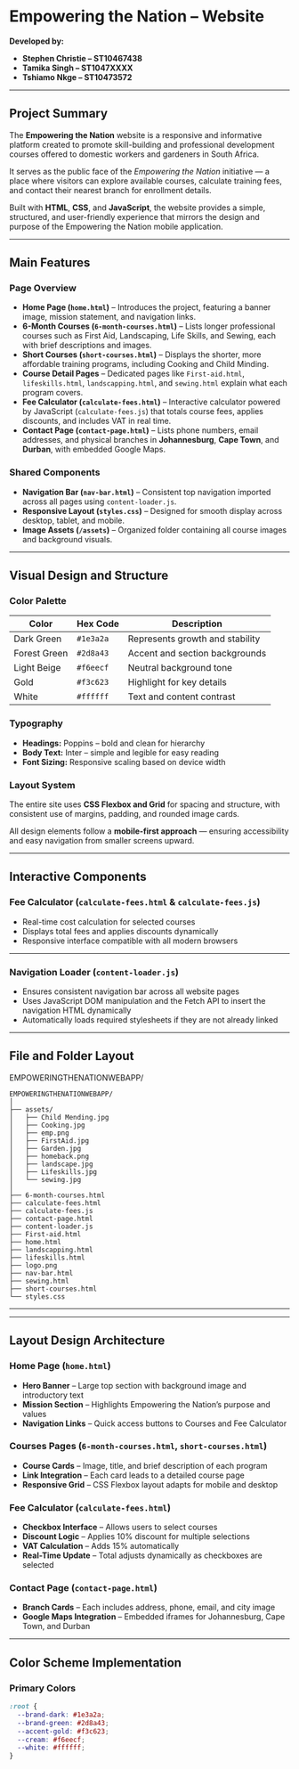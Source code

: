 # Empowering the Nation – Website

**Developed by:**  
- **Stephen Christie – ST10467438**  
- **Tamika Singh – ST1047XXXX**  
- **Tshiamo Nkge – ST10473572**

---

## Project Summary

The **Empowering the Nation** website is a responsive and informative platform created to promote skill-building and professional development courses offered to domestic workers and gardeners in South Africa.  

It serves as the public face of the *Empowering the Nation* initiative — a place where visitors can explore available courses, calculate training fees, and contact their nearest branch for enrollment details.  

Built with **HTML**, **CSS**, and **JavaScript**, the website provides a simple, structured, and user-friendly experience that mirrors the design and purpose of the Empowering the Nation mobile application.

---

## Main Features

### Page Overview
- **Home Page (`home.html`)** – Introduces the project, featuring a banner image, mission statement, and navigation links.  
- **6-Month Courses (`6-month-courses.html`)** – Lists longer professional courses such as First Aid, Landscaping, Life Skills, and Sewing, each with brief descriptions and images.  
- **Short Courses (`short-courses.html`)** – Displays the shorter, more affordable training programs, including Cooking and Child Minding.  
- **Course Detail Pages** – Dedicated pages like `First-aid.html`, `lifeskills.html`, `landscapping.html`, and `sewing.html` explain what each program covers.  
- **Fee Calculator (`calculate-fees.html`)** – Interactive calculator powered by JavaScript (`calculate-fees.js`) that totals course fees, applies discounts, and includes VAT in real time.  
- **Contact Page (`contact-page.html`)** – Lists phone numbers, email addresses, and physical branches in **Johannesburg**, **Cape Town**, and **Durban**, with embedded Google Maps.  

### Shared Components
- **Navigation Bar (`nav-bar.html`)** – Consistent top navigation imported across all pages using `content-loader.js`.  
- **Responsive Layout (`styles.css`)** – Designed for smooth display across desktop, tablet, and mobile.  
- **Image Assets (`/assets`)** – Organized folder containing all course images and background visuals.  

---

## Visual Design and Structure

### Color Palette

| **Color** | **Hex Code** | **Description** |
|------------|--------------|-----------------|
| Dark Green | `#1e3a2a` | Represents growth and stability |
| Forest Green | `#2d8a43` | Accent and section backgrounds |
| Light Beige | `#f6eecf` | Neutral background tone |
| Gold | `#f3c623` | Highlight for key details |
| White | `#ffffff` | Text and content contrast |

### Typography
- **Headings:** Poppins – bold and clean for hierarchy  
- **Body Text:** Inter – simple and legible for easy reading  
- **Font Sizing:** Responsive scaling based on device width  

### Layout System
The entire site uses **CSS Flexbox and Grid** for spacing and structure, with consistent use of margins, padding, and rounded image cards.  

All design elements follow a **mobile-first approach** — ensuring accessibility and easy navigation from smaller screens upward.

---

## Interactive Components

### Fee Calculator (`calculate-fees.html` & `calculate-fees.js`)
- Real-time cost calculation for selected courses  
- Displays total fees and applies discounts dynamically  
- Responsive interface compatible with all modern browsers  

---

### Navigation Loader (`content-loader.js`)
- Ensures consistent navigation bar across all website pages  
- Uses JavaScript DOM manipulation and the Fetch API to insert the navigation HTML dynamically  
- Automatically loads required stylesheets if they are not already linked  

---

## **File and Folder Layout**
EMPOWERINGTHENATIONWEBAPP/
```
EMPOWERINGTHENATIONWEBAPP/
│
├── assets/
│   ├── Child Mending.jpg
│   ├── Cooking.jpg
│   ├── emp.png
│   ├── FirstAid.jpg
│   ├── Garden.jpg
│   ├── homeback.png
│   ├── landscape.jpg
│   ├── Lifeskills.jpg
│   └── sewing.jpg
│
├── 6-month-courses.html
├── calculate-fees.html
├── calculate-fees.js
├── contact-page.html
├── content-loader.js
├── First-aid.html
├── home.html
├── landscapping.html
├── lifeskills.html
├── logo.png
├── nav-bar.html
├── sewing.html
├── short-courses.html
└── styles.css
```

---

---

## Layout Design Architecture

### Home Page (`home.html`)
- **Hero Banner** – Large top section with background image and introductory text  
- **Mission Section** – Highlights Empowering the Nation’s purpose and values  
- **Navigation Links** – Quick access buttons to Courses and Fee Calculator  

### Courses Pages (`6-month-courses.html`, `short-courses.html`)
- **Course Cards** – Image, title, and brief description of each program  
- **Link Integration** – Each card leads to a detailed course page  
- **Responsive Grid** – CSS Flexbox layout adapts for mobile and desktop  

### Fee Calculator (`calculate-fees.html`)
- **Checkbox Interface** – Allows users to select courses  
- **Discount Logic** – Applies 10% discount for multiple selections  
- **VAT Calculation** – Adds 15% automatically  
- **Real-Time Update** – Total adjusts dynamically as checkboxes are selected  

### Contact Page (`contact-page.html`)
- **Branch Cards** – Each includes address, phone, email, and city image  
- **Google Maps Integration** – Embedded iframes for Johannesburg, Cape Town, and Durban  

---

## Color Scheme Implementation

### Primary Colors
```css
:root {
  --brand-dark: #1e3a2a;
  --brand-green: #2d8a43;
  --accent-gold: #f3c623;
  --cream: #f6eecf;
  --white: #ffffff;
}
